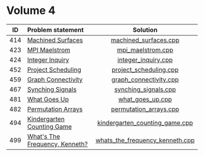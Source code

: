 # Volume 4

| ID  |         Problem statement          |              Solution               |
|:---:|:-----------------------------------|:-----------------------------------:|
| 414 | [Machined Surfaces][]              | [machined_surfaces.cpp][]           |
| 423 | [MPI Maelstrom][]                  | [mpi_maelstrom.cpp][]               |
| 424 | [Integer Inquiry][]                | [integer_inquiry.cpp][]             |
| 452 | [Project Scheduling][]             | [project_scheduling.cpp][]          |
| 459 | [Graph Connectivity][]             | [graph_connectivity.cpp][]          |
| 467 | [Synching Signals][]               | [synching_signals.cpp][]            |
| 481 | [What Goes Up][]                   | [what_goes_up.cpp][]                |
| 482 | [Permutation Arrays][]             | [permutation_arrays.cpp][]          |
| 494 | [Kindergarten Counting Game][]     | [kindergarten_counting_game.cpp][]  |
| 499 | [What's The Frequency, Kenneth?][] | [whats_the_frequency_kenneth.cpp][] |

[Machined Surfaces]:              https://uva.onlinejudge.org/index.php?option=com_onlinejudge&Itemid=8&category=6&page=show_problem&problem=355
[MPI Maelstrom]:                  http://uva.onlinejudge.org/index.php?option=com_onlinejudge&Itemid=8&category=6&page=show_problem&problem=364
[Integer Inquiry]:                https://uva.onlinejudge.org/index.php?option=com_onlinejudge&Itemid=8&category=6&page=show_problem&problem=365
[Project Scheduling]:             http://uva.onlinejudge.org/index.php?option=com_onlinejudge&Itemid=8&category=6&page=show_problem&problem=393
[Graph Connectivity]:             http://uva.onlinejudge.org/index.php?option=com_onlinejudge&Itemid=8&category=6&page=show_problem&problem=400
[Synching Signals]:               https://uva.onlinejudge.org/index.php?option=com_onlinejudge&Itemid=8&category=6&page=show_problem&problem=408
[What Goes Up]:                   http://uva.onlinejudge.org/index.php?option=com_onlinejudge&Itemid=8&category=6&page=show_problem&problem=422
[Permutation Arrays]:             https://uva.onlinejudge.org/index.php?option=com_onlinejudge&Itemid=8&category=6&page=show_problem&problem=423
[Kindergarten Counting Game]:     http://uva.onlinejudge.org/index.php?option=com_onlinejudge&Itemid=8&category=6&page=show_problem&problem=435
[What's The Frequency, Kenneth?]: http://uva.onlinejudge.org/index.php?option=com_onlinejudge&Itemid=8&category=6&page=show_problem&problem=440

[machined_surfaces.cpp]:           machined_surfaces.cpp
[mpi_maelstrom.cpp]:               mpi_maelstrom.cpp
[integer_inquiry.cpp]:             integer_inquiry.cpp
[project_scheduling.cpp]:          project_scheduling.cpp
[graph_connectivity.cpp]:          graph_connectivity.cpp
[synching_signals.cpp]:            synching_signals.cpp
[what_goes_up.cpp]:                what_goes_up.cpp
[permutation_arrays.cpp]:          permutation_arrays.cpp
[kindergarten_counting_game.cpp]:  kindergarten_counting_game.cpp
[whats_the_frequency_kenneth.cpp]: whats_the_frequency_kenneth.cpp
